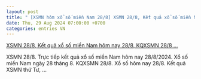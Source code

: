 ```yaml
---
layout: post
title: " [XSMN hôm xổ số miền Nam 28/8] XSMN 28/8, Kết quả xổ số miền Nam hôm nay 28/8, KQXSMN 28/8 ..."
date: Thu, 29 Aug 2024 07:00:00 +0700
categories: entries VN
---
```

[XSMN 28/8, Kết quả xổ số miền Nam hôm nay 28/8, KQXSMN 28/8 ...](https://congthuong.vn/xsmn-288-ket-qua-xo-so-mien-nam-hom-nay-2882024-xo-so-mien-nam-ngay-28-thang-8truc-tiep-xsmn-288-341940.html)

XSMN 28/8. Trực tiếp kết quả xổ số miền Nam hôm nay 28/8/2024. Xổ số miền Nam ngày 28 tháng 8. KQXSMN 28/8. Xổ số hôm nay 28/8. Kết quả XSMN thứ Tư, ...

